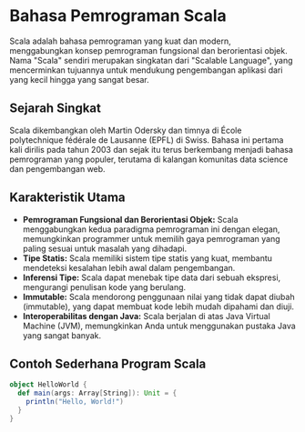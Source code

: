 # Bahasa Pemrograman Scala

Scala adalah bahasa pemrograman yang kuat dan modern, menggabungkan konsep pemrograman fungsional dan berorientasi objek. Nama "Scala" sendiri merupakan singkatan dari "Scalable Language", yang mencerminkan tujuannya untuk mendukung pengembangan aplikasi dari yang kecil hingga yang sangat besar.

## Sejarah Singkat

Scala dikembangkan oleh Martin Odersky dan timnya di École polytechnique fédérale de Lausanne (EPFL) di Swiss. Bahasa ini pertama kali dirilis pada tahun 2003 dan sejak itu terus berkembang menjadi bahasa pemrograman yang populer, terutama di kalangan komunitas data science dan pengembangan web.

## Karakteristik Utama

- **Pemrograman Fungsional dan Berorientasi Objek:** Scala menggabungkan kedua paradigma pemrograman ini dengan elegan, memungkinkan programmer untuk memilih gaya pemrograman yang paling sesuai untuk masalah yang dihadapi.
- **Tipe Statis:** Scala memiliki sistem tipe statis yang kuat, membantu mendeteksi kesalahan lebih awal dalam pengembangan.
- **Inferensi Tipe:** Scala dapat menebak tipe data dari sebuah ekspresi, mengurangi penulisan kode yang berulang.
- **Immutable:** Scala mendorong penggunaan nilai yang tidak dapat diubah (immutable), yang dapat membuat kode lebih mudah dipahami dan diuji.
- **Interoperabilitas dengan Java:** Scala berjalan di atas Java Virtual Machine (JVM), memungkinkan Anda untuk menggunakan pustaka Java yang sangat banyak.

## Contoh Sederhana Program Scala

```scala
object HelloWorld {
  def main(args: Array[String]): Unit = {
    println("Hello, World!")
  }
}
```
